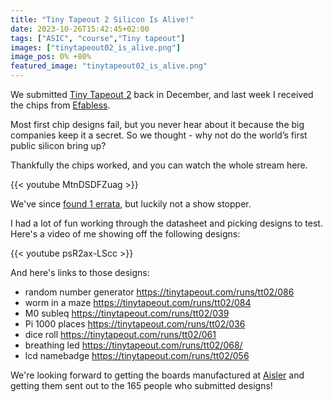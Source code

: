 ```yaml
---
title: "Tiny Tapeout 2 Silicon Is Alive!"
date: 2023-10-26T15:42:45+02:00
tags: ["ASIC", "course","Tiny tapeout"]
images: ["tinytapeout02_is_alive.png"]
image_pos: 0% +80%
featured_image: "tinytapeout02_is_alive.png"
---
```


We submitted [Tiny Tapeout 2](/post/tinytapeout02) back in December, and last week I received the chips from [Efabless](https://efabless.com/).

Most first chip designs fail, but you never hear about it because the big companies keep it a secret. So we thought - why not do the world’s first public silicon bring up?

Thankfully the chips worked, and you can watch the whole stream here.

{{< youtube MtnDSDFZuag >}}

We've since [found 1 errata](https://github.com/TinyTapeout/tinytapeout-02/issues/10), but luckily not a show stopper.

I had a lot of fun working through the datasheet and picking designs to test. Here's a video of me showing off the following designs:

{{< youtube psR2ax-LScc >}}

And here's links to those designs:

* random number generator https://tinytapeout.com/runs/tt02/086
* worm in a maze https://tinytapeout.com/runs/tt02/084
* M0 subleq https://tinytapeout.com/runs/tt02/039
* Pi 1000 places https://tinytapeout.com/runs/tt02/036
* dice roll https://tinytapeout.com/runs/tt02/061
* breathing led https://tinytapeout.com/runs/tt02/068/
* lcd namebadge https://tinytapeout.com/runs/tt02/056

We're looking forward to getting the boards manufactured at [Aisler](https://aisler.net/) and getting them sent out to the 165 people who submitted designs!
